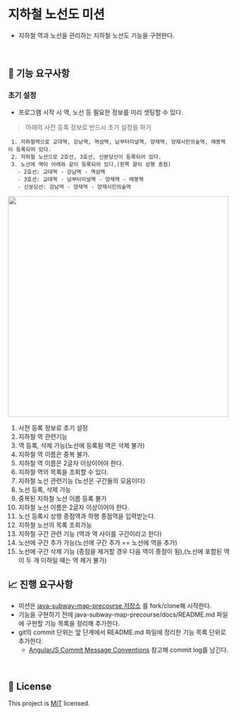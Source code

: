 # 지하철 노선도 미션
- 지하철 역과 노선을 관리하는 지하철 노선도 기능을 구현한다.

<br>

## 🚀 기능 요구사항

### 초기 설정 
- 프로그램 시작 시 역, 노선 등 필요한 정보를 미리 셋팅할 수 있다.

> 아래의 사전 등록 정보로 반드시 초기 설정을 하기
>
```
 1. 지하철역으로 교대역, 강남역, 역삼역, 남부터미널역, 양재역, 양재시민의숲역, 매봉역이 등록되어 있다.
 2. 지하철 노선으로 2호선, 3호선, 신분당선이 등록되어 있다.
 3. 노선에 역이 아래와 같이 등록되어 있다.(왼쪽 끝이 상행 종점)
   - 2호선: 교대역 - 강남역 - 역삼역
   - 3호선: 교대역 - 남부터미널역 - 양재역 - 매봉역
   - 신분당선: 강남역 - 양재역 - 양재시민의숲역
 ```

<img src="image/domain.png" width="500">

1. 사전 등록 정보로 초기 설정
2. 지하철 역 관련기능
  1. 역 등록, 삭제 가능(노선에 등록됨 역은 삭제 불가)
  2. 지하철 역 이름은 중복 불가.
  3. 지하철 역 이름은 2글자 이상이어야 한다.
  4. 지하철 역의 목록을 조회할 수 있다.
3. 지하철 노선 관련기능 (노선은 구간들의 모음이다)
  1. 노선 등록, 삭제 가능
  2. 중복된 지하철 노선 이름 등록 불가
  3. 지하철 노선 이름은 2글자 이상이어야 한다.
  4. 노선 등록시 상행 종점역과 하행 종점역을 입력받는다.
  5. 지하철 노선의 목록 조회가능
4. 지하철 구간 관련 기능 (역과 역 사이를 구간이라고 한다)
  1. 노선에 구간 추가 가능(노선에 구간 추가 == 노선에 역을 추가)
  2. 노선에 구간 삭제 기능 (종점을 제거할 경우 다음 역이 종점이 됨),(노선에 포함된 역이 두 개 이하일 때는 역 제거 불가)

## 📈 진행 요구사항
- 미션은 [java-subway-map-precourse 저장소](https://github.com/kth496/java-subway-map-implementation) 를 fork/clone해 시작한다.
- 기능을 구현하기 전에 java-subway-map-precourse/docs/README.md 파일에 구현할 기능 목록을 정리해 추가한다.
- git의 commit 단위는 앞 단계에서 README.md 파일에 정리한 기능 목록 단위로 추가한다.
  - [AngularJS Commit Message Conventions](https://gist.github.com/stephenparish/9941e89d80e2bc58a153) 참고해 commit log를 남긴다.
<br>

## 📝 License

This project is [MIT](https://github.com/kth496/java-subway-map-implementation/blob/master/LICENSE.md) licensed.
